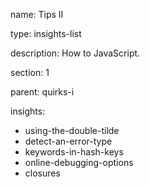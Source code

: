 name: Tips II

type: insights-list

description: How to JavaScript.

section: 1

parent: quirks-i

insights:
  - using-the-double-tilde
  - detect-an-error-type
  - keywords-in-hash-keys
  - online-debugging-options
  - closures
